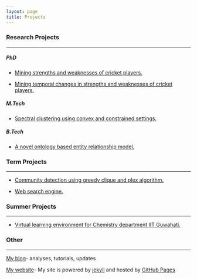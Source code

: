 ```yaml
---
layout: page
title: Projects
---
```


### Research Projects
___

##### *PhD*

- [Mining strengths and weaknesses of cricket players.](/projects/weakness)

- [Mining temporal changes in strengths and weaknesses of cricket players.](/projects/weaknesstime)

##### *M.Tech* 

- [Spectral clustering using convex and constrained settings.](/projects/spectralclustering)


##### *B.Tech* 

- [A novel ontology based entity relationship model.](/projects/ontology)

### Term Projects
___

- [Community detection using greedy clique and plex algorithm.](/projects/clique)

- [Web search engine.](/projects/searchengine)

### Summer Projects
___

- [Virtual learning environment for Chemistry department IIT Guwahati.](/projects/virtual)


### Other
___

[My blog](/blog)- analyses, tutorials, updates 

<a target="_blank" href="https://github.com/swarup-rj/swarup-rj.github.io">My website</a>- My site is powered by <a target="_blank" href="https://jekyllrb.com/">jekyll</a> and hosted by <a target="_blank" href="https://pages.github.com/">GitHub Pages</a>

